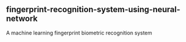 ## fingerprint-recognition-system-using-neural-network

A machine learning fingerprint biometric recognition system
